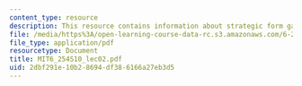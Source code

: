 ```yaml
---
content_type: resource
description: This resource contains information about strategic form games.
file: /media/https%3A/open-learning-course-data-rc.s3.amazonaws.com/6-254-game-theory-with-engineering-applications-spring-2010/2dbf291e10b28694df386166a27eb3d5_MIT6_254S10_lec02.pdf
file_type: application/pdf
resourcetype: Document
title: MIT6_254S10_lec02.pdf
uid: 2dbf291e-10b2-8694-df38-6166a27eb3d5
---
```

